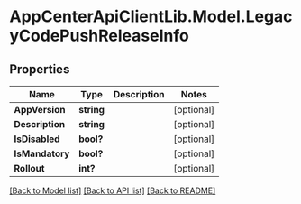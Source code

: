 # AppCenterApiClientLib.Model.LegacyCodePushReleaseInfo
## Properties

Name | Type | Description | Notes
------------ | ------------- | ------------- | -------------
**AppVersion** | **string** |  | [optional] 
**Description** | **string** |  | [optional] 
**IsDisabled** | **bool?** |  | [optional] 
**IsMandatory** | **bool?** |  | [optional] 
**Rollout** | **int?** |  | [optional] 

[[Back to Model list]](../README.md#documentation-for-models) [[Back to API list]](../README.md#documentation-for-api-endpoints) [[Back to README]](../README.md)

